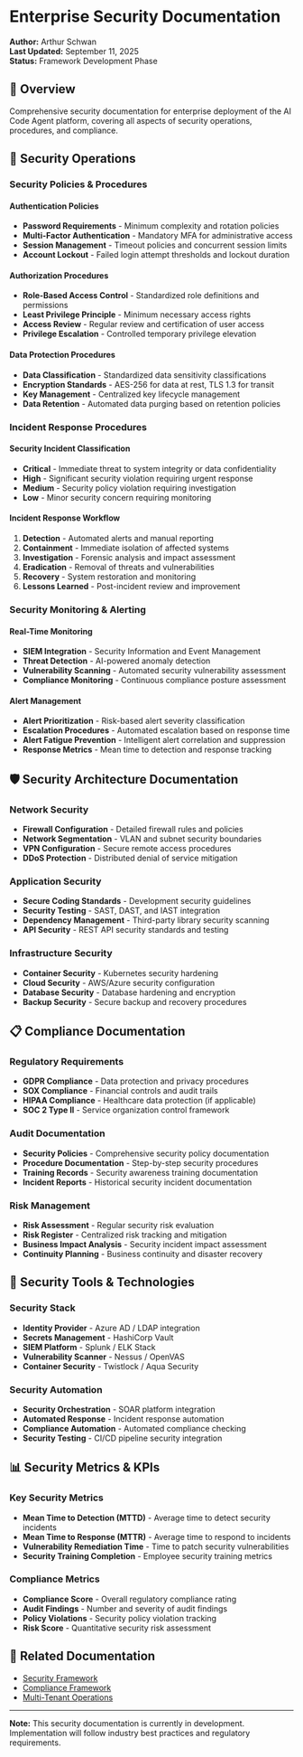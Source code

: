 # Enterprise Security Documentation

**Author:** Arthur Schwan  
**Last Updated:** September 11, 2025  
**Status:** Framework Development Phase

## 🎯 Overview

Comprehensive security documentation for enterprise deployment of the AI Code Agent platform, covering all aspects of security operations, procedures, and compliance.

## 🔐 Security Operations

### Security Policies & Procedures

#### Authentication Policies
- **Password Requirements** - Minimum complexity and rotation policies
- **Multi-Factor Authentication** - Mandatory MFA for administrative access
- **Session Management** - Timeout policies and concurrent session limits
- **Account Lockout** - Failed login attempt thresholds and lockout duration

#### Authorization Procedures
- **Role-Based Access Control** - Standardized role definitions and permissions
- **Least Privilege Principle** - Minimum necessary access rights
- **Access Review** - Regular review and certification of user access
- **Privilege Escalation** - Controlled temporary privilege elevation

#### Data Protection Procedures
- **Data Classification** - Standardized data sensitivity classifications
- **Encryption Standards** - AES-256 for data at rest, TLS 1.3 for transit
- **Key Management** - Centralized key lifecycle management
- **Data Retention** - Automated data purging based on retention policies

### Incident Response Procedures

#### Security Incident Classification
- **Critical** - Immediate threat to system integrity or data confidentiality
- **High** - Significant security violation requiring urgent response
- **Medium** - Security policy violation requiring investigation
- **Low** - Minor security concern requiring monitoring

#### Incident Response Workflow
1. **Detection** - Automated alerts and manual reporting
2. **Containment** - Immediate isolation of affected systems
3. **Investigation** - Forensic analysis and impact assessment
4. **Eradication** - Removal of threats and vulnerabilities
5. **Recovery** - System restoration and monitoring
6. **Lessons Learned** - Post-incident review and improvement

### Security Monitoring & Alerting

#### Real-Time Monitoring
- **SIEM Integration** - Security Information and Event Management
- **Threat Detection** - AI-powered anomaly detection
- **Vulnerability Scanning** - Automated security vulnerability assessment
- **Compliance Monitoring** - Continuous compliance posture assessment

#### Alert Management
- **Alert Prioritization** - Risk-based alert severity classification
- **Escalation Procedures** - Automated escalation based on response time
- **Alert Fatigue Prevention** - Intelligent alert correlation and suppression
- **Response Metrics** - Mean time to detection and response tracking

## 🛡️ Security Architecture Documentation

### Network Security
- **Firewall Configuration** - Detailed firewall rules and policies
- **Network Segmentation** - VLAN and subnet security boundaries
- **VPN Configuration** - Secure remote access procedures
- **DDoS Protection** - Distributed denial of service mitigation

### Application Security
- **Secure Coding Standards** - Development security guidelines
- **Security Testing** - SAST, DAST, and IAST integration
- **Dependency Management** - Third-party library security scanning
- **API Security** - REST API security standards and testing

### Infrastructure Security
- **Container Security** - Kubernetes security hardening
- **Cloud Security** - AWS/Azure security configuration
- **Database Security** - Database hardening and encryption
- **Backup Security** - Secure backup and recovery procedures

## 📋 Compliance Documentation

### Regulatory Requirements
- **GDPR Compliance** - Data protection and privacy procedures
- **SOX Compliance** - Financial controls and audit trails
- **HIPAA Compliance** - Healthcare data protection (if applicable)
- **SOC 2 Type II** - Service organization control framework

### Audit Documentation
- **Security Policies** - Comprehensive security policy documentation
- **Procedure Documentation** - Step-by-step security procedures
- **Training Records** - Security awareness training documentation
- **Incident Reports** - Historical security incident documentation

### Risk Management
- **Risk Assessment** - Regular security risk evaluation
- **Risk Register** - Centralized risk tracking and mitigation
- **Business Impact Analysis** - Security incident impact assessment
- **Continuity Planning** - Business continuity and disaster recovery

## 🔧 Security Tools & Technologies

### Security Stack
- **Identity Provider** - Azure AD / LDAP integration
- **Secrets Management** - HashiCorp Vault
- **SIEM Platform** - Splunk / ELK Stack
- **Vulnerability Scanner** - Nessus / OpenVAS
- **Container Security** - Twistlock / Aqua Security

### Security Automation
- **Security Orchestration** - SOAR platform integration
- **Automated Response** - Incident response automation
- **Compliance Automation** - Automated compliance checking
- **Security Testing** - CI/CD pipeline security integration

## 📊 Security Metrics & KPIs

### Key Security Metrics
- **Mean Time to Detection (MTTD)** - Average time to detect security incidents
- **Mean Time to Response (MTTR)** - Average time to respond to incidents
- **Vulnerability Remediation Time** - Time to patch security vulnerabilities
- **Security Training Completion** - Employee security training metrics

### Compliance Metrics
- **Compliance Score** - Overall regulatory compliance rating
- **Audit Findings** - Number and severity of audit findings
- **Policy Violations** - Security policy violation tracking
- **Risk Score** - Quantitative security risk assessment

## 🔗 Related Documentation

- [Security Framework](../architecture/security-framework.md)
- [Compliance Framework](compliance-framework.md)
- [Multi-Tenant Operations](multi-tenant-ops.md)

---

**Note:** This security documentation is currently in development. Implementation will follow industry best practices and regulatory requirements.
